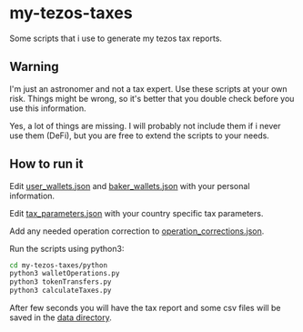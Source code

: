# my-tezos-taxes

Some scripts that i use to generate my tezos tax reports.

## Warning

I'm just an astronomer and not a tax expert. Use these scripts at your own
risk. Things might be wrong, so it's better that you double check before
you use this information.

Yes, a lot of things are missing. I will probably not include them if i
never use them (DeFi), but you are free to extend the scripts to your needs.

## How to run it

Edit [user_wallets.json](data/user_wallets.json) and
[baker_wallets.json](data/baker_wallets.json) with your personal information.

Edit [tax_parameters.json](data/tax_parameters.json) with your country specific tax
parameters.

Add any needed operation correction to [operation_corrections.json](data/operation_corrections.json).

Run the scripts using python3:

```bash
cd my-tezos-taxes/python
python3 walletOperations.py
python3 tokenTransfers.py
python3 calculateTaxes.py
```

After few seconds you will have the tax report and some csv files will be saved in the [data directory](data).
